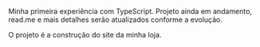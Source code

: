 Minha primeira experiência com TypeScript. Projeto ainda em andamento, read.me e mais detalhes serão atualizados conforme a evolução.

O projeto é a construção do site da minha loja.
